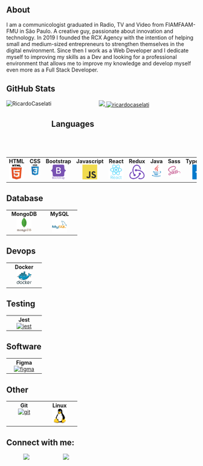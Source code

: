 ## About
<p>I am a communicologist graduated in Radio, TV and Video from FIAMFAAM-FMU in São Paulo. A creative guy, passionate about innovation and technology. In 2019 I founded the RCX Agency with the intention of helping small and medium-sized entrepreneurs to strengthen themselves in the digital environment. Since then I work as a Web Developer and I dedicate myself to improving my skills as a Dev and looking for a professional environment that allows me to improve my knowledge and develop myself even more as a Full Stack Developer.</p>

##  GitHub Stats
<div align="center">
  <a href="https://github.com/RicardoCaselati">
  <img height="150em"  align="left" src="https://github-readme-stats.vercel.app/api?username=RicardoCaselati&count_private=true&show_icons=true&icon_color=7cbc9a&title_color=23998e" alt="RicardoCaselati" />
  <img height="150em" src="https://github-readme-stats.vercel.app/api/top-langs/?username=RicardoCaselati&layout=compact&langs_count=15&title_color=23998e"/>
 <img align="center" src="https://github-readme-streak-stats.herokuapp.com/?user=ricardocaselati&" alt="ricardocaselati" />
  </a>
</div>

## Languages
<table width="320px">
    <tbody>
        <tr valign="top">
	 	<td width="80px" align="center">
            		<span><strong>HTML</strong></span><br>
            		<a href="https://www.w3.org/html/" target="_blank" rel="noreferrer"><img src="https://raw.githubusercontent.com/devicons/devicon/master/icons/html5/html5-original-wordmark.svg" alt="html5" width="40"/></a>
            	</td>
		<td width="80px" align="center">
            		<span><strong>CSS</strong></span><br>
            		<a href="https://www.w3schools.com/css/" target="_blank" rel="noreferrer"><img src="https://raw.githubusercontent.com/devicons/devicon/master/icons/css3/css3-original-wordmark.svg" alt="css3" width="80" /></a>
            	</td>
		<td width="80px" align="center">
            		<span><strong>Bootstrap</strong></span><br>
            		<a href="https://getbootstrap.com" target="_blank" rel="noreferrer"><img src="https://raw.githubusercontent.com/devicons/devicon/master/icons/bootstrap/bootstrap-plain-wordmark.svg" alt="bootstrap" width="40"/> </a>
           	</td>
           	<td width="80px" align="center">
            		<span><strong>Javascript</strong></span><br>
            		<a href="https://developer.mozilla.org/en-US/docs/Web/JavaScript" target="_blank" rel="noreferrer"><img src="https://raw.githubusercontent.com/devicons/devicon/master/icons/javascript/javascript-original.svg" alt="javascript" width="40"/> </a>
            	</td>	
            	<td width="80px" align="center">
            		<span><strong>React</strong></span><br>
            		<a href="https://reactjs.org/" target="_blank" rel="noreferrer"><img src="https://raw.githubusercontent.com/devicons/devicon/master/icons/react/react-original-wordmark.svg" alt="react" width="40"/> </a>
            	</td>
            	<td width="80px" align="center">
            		<span><strong>Redux</strong></span><br>
            		<a href="https://redux.js.org" target="_blank" rel="noreferrer"><img src="https://raw.githubusercontent.com/devicons/devicon/master/icons/redux/redux-original.svg" alt="redux" width="40"/> </a>
            	</td>
		<td width="80px" align="center">
			<span><strong>Java</strong></span><br>
			<a href="https://www.java.com" target="_blank" rel="noreferrer"><img src="https://raw.githubusercontent.com/devicons/devicon/master/icons/java/java-original.svg" alt="java" width="40"/> </a>
		</td>
		<td width="80px" align="center">
			<span><strong>Sass</strong></span><br>
			<a href="https://sass-lang.com" target="_blank" rel="noreferrer"><img src="https://raw.githubusercontent.com/devicons/devicon/master/icons/sass/sass-original.svg" alt="sass" width="40"/> </a>
		</td>
		<td width="80px" align="center">
			<span><strong>TypeScript</strong></span><br>
			<a href="https://www.typescriptlang.org/" target="_blank" rel="noreferrer"><img src="https://raw.githubusercontent.com/devicons/devicon/master/icons/typescript/typescript-original.svg" alt="typescript" width="40" /> </a>
		</td>
        </tr>
      </tbody>
  </table>

## Database
<table width="320px">
    <tbody>
        <tr valign="top">
		<td width="80px" align="center">
            		<span><strong>MongoDB</strong></span><br>
            		<a href="https://www.mongodb.com/" target="_blank" rel="noreferrer"><img src="https://raw.githubusercontent.com/devicons/devicon/master/icons/mongodb/mongodb-original-wordmark.svg" alt="mongodb" width="40" /> </a>
           	</td>
		<td width="80px" align="center">
            		<span><strong>MySQL</strong></span><br>
			<a href="https://www.mysql.com/" target="_blank" rel="noreferrer"><img src="https://raw.githubusercontent.com/devicons/devicon/master/icons/mysql/mysql-original-wordmark.svg" alt="mysql" width="40" /> </a>
		 </td>
        </tr>
      </tbody>
  </table>

## Devops
<table width="320px">
    <tbody>
        <tr valign="top">
		 <td width="80px" align="center">
            		<span><strong>Docker</strong></span><br>
            		<a href="https://www.docker.com/" target="_blank" rel="noreferrer"><img src="https://raw.githubusercontent.com/devicons/devicon/master/icons/docker/docker-original-wordmark.svg" alt="docker" width="40" /> </a>
            	</td>
        </tr>
      </tbody>
  </table>
 
  ## Testing
<table width="320px">
    <tbody>
        <tr valign="top">
		 <td width="80px" align="center">
            		<span><strong>Jest</strong></span><br>
            		<a href="https://jestjs.io" target="_blank" rel="noreferrer"><img src="https://www.vectorlogo.zone/logos/jestjsio/jestjsio-icon.svg" alt="jest" width="40" /> </a>
            	</td>
        </tr>
      </tbody>
  </table>
  
  ## Software
<table width="320px">
    <tbody>
        <tr valign="top">
		 <td width="80px" align="center">
            		<span><strong>Figma</strong></span><br>
            		<a href="https://www.figma.com/" target="_blank" rel="noreferrer"><img src="https://www.vectorlogo.zone/logos/figma/figma-icon.svg" alt="figma" width="40" /> </a>
            	</td>
        </tr>
      </tbody>
  </table>

 ## Other
 <table width="320px">
    <tbody>
        <tr valign="top">
		<td width="80px" align="center">
            		<span><strong>Git</strong></span><br>
            		<a href="https://git-scm.com/" target="_blank" rel="noreferrer">
<img src="https://www.vectorlogo.zone/logos/git-scm/git-scm-icon.svg" alt="git" width="40" /> </a>
            	</td>
		 <td width="80px" align="center">
            		<span><strong>Linux</strong></span><br>
            		<a href="https://www.linux.org/" target="_blank" rel="noreferrer">
<img src="https://raw.githubusercontent.com/devicons/devicon/master/icons/linux/linux-original.svg" alt="linux" width="40" /> </a>
            	</td>
        </tr>
      </tbody>
  </table>

 ## Connect with me:
<p align="left" style="display: flex; justify-content: space-around; align-items: center; width: 210px">
  <a href="https://linkedin.com/in/https://www.linkedin.com/in/ricardo-caselati/" target="_blank"><img src="https://img.shields.io/badge/-LinkedIn-%230077B5?style=for-the-badge&logo=linkedin&logoColor=white" target="_blank"></a>
  <a href="mailto:ricardocaselati@gmail.com" target="_blank"><img src="https://img.shields.io/badge/-Gmail-%23333?style=for-the-badge&logo=gmail&logoColor=red" target="_blank"></a>
</p>
